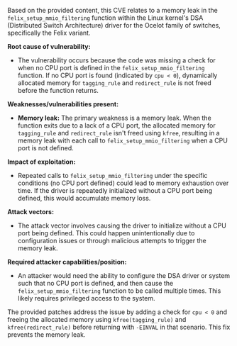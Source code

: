 Based on the provided content, this CVE relates to a memory leak in the `felix_setup_mmio_filtering` function within the Linux kernel's DSA (Distributed Switch Architecture) driver for the Ocelot family of switches, specifically the Felix variant.

**Root cause of vulnerability:**
- The vulnerability occurs because the code was missing a check for when no CPU port is defined in the `felix_setup_mmio_filtering` function. If no CPU port is found (indicated by `cpu < 0`), dynamically allocated memory for `tagging_rule` and `redirect_rule` is not freed before the function returns.

**Weaknesses/vulnerabilities present:**
- **Memory leak:** The primary weakness is a memory leak. When the function exits due to a lack of a CPU port, the allocated memory for `tagging_rule` and `redirect_rule` isn't freed using `kfree`, resulting in a memory leak with each call to `felix_setup_mmio_filtering` when a CPU port is not defined.

**Impact of exploitation:**
- Repeated calls to `felix_setup_mmio_filtering` under the specific conditions (no CPU port defined) could lead to memory exhaustion over time. If the driver is repeatedly initialized without a CPU port being defined, this would accumulate memory loss.

**Attack vectors:**
- The attack vector involves causing the driver to initialize without a CPU port being defined. This could happen unintentionally due to configuration issues or through malicious attempts to trigger the memory leak.

**Required attacker capabilities/position:**
- An attacker would need the ability to configure the DSA driver or system such that no CPU port is defined, and then cause the `felix_setup_mmio_filtering` function to be called multiple times. This likely requires privileged access to the system.

The provided patches address the issue by adding a check for `cpu < 0` and freeing the allocated memory using `kfree(tagging_rule)` and `kfree(redirect_rule)` before returning with `-EINVAL` in that scenario. This fix prevents the memory leak.